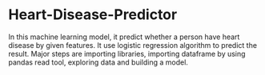 # Heart-Disease-Predictor
In this machine learning model, it predict whether a person have heart disease by given features. It use logistic regression algorithm to predict the result. Major steps are importing libraries, importing dataframe by using pandas read tool, exploring data and building a model.
